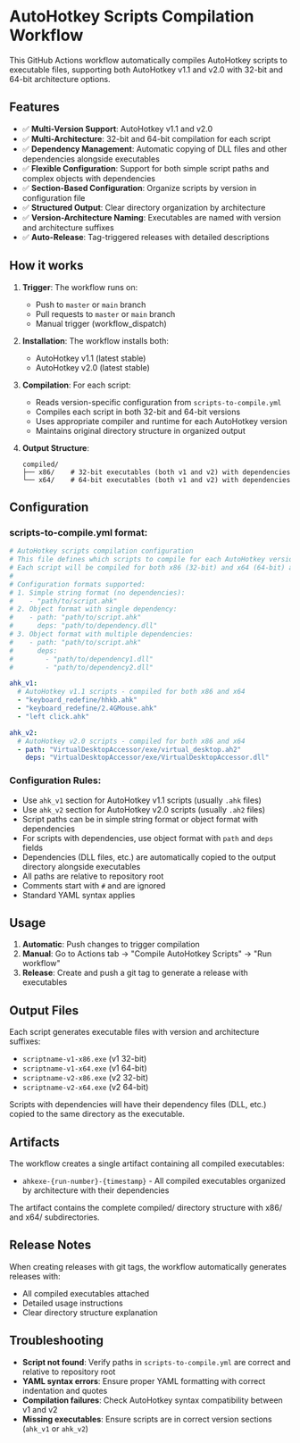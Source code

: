 # AutoHotkey Scripts Compilation Workflow

This GitHub Actions workflow automatically compiles AutoHotkey scripts to executable files, supporting both AutoHotkey v1.1 and v2.0 with 32-bit and 64-bit architecture options.

## Features

- ✅ **Multi-Version Support**: AutoHotkey v1.1 and v2.0
- ✅ **Multi-Architecture**: 32-bit and 64-bit compilation for each script
- ✅ **Dependency Management**: Automatic copying of DLL files and other dependencies alongside executables
- ✅ **Flexible Configuration**: Support for both simple script paths and complex objects with dependencies
- ✅ **Section-Based Configuration**: Organize scripts by version in configuration file
- ✅ **Structured Output**: Clear directory organization by architecture
- ✅ **Version-Architecture Naming**: Executables are named with version and architecture suffixes
- ✅ **Auto-Release**: Tag-triggered releases with detailed descriptions

## How it works

1. **Trigger**: The workflow runs on:
   - Push to `master` or `main` branch
   - Pull requests to `master` or `main` branch
   - Manual trigger (workflow_dispatch)

2. **Installation**: The workflow installs both:
   - AutoHotkey v1.1 (latest stable)
   - AutoHotkey v2.0 (latest stable)

3. **Compilation**: For each script:
   - Reads version-specific configuration from `scripts-to-compile.yml`
   - Compiles each script in both 32-bit and 64-bit versions
   - Uses appropriate compiler and runtime for each AutoHotkey version
   - Maintains original directory structure in organized output

4. **Output Structure**:
   ```
   compiled/
   ├── x86/    # 32-bit executables (both v1 and v2) with dependencies
   └── x64/    # 64-bit executables (both v1 and v2) with dependencies
   ```

## Configuration

### scripts-to-compile.yml format:
```yaml
# AutoHotkey scripts compilation configuration
# This file defines which scripts to compile for each AutoHotkey version
# Each script will be compiled for both x86 (32-bit) and x64 (64-bit) architectures
#
# Configuration formats supported:
# 1. Simple string format (no dependencies):
#    - "path/to/script.ahk"
# 2. Object format with single dependency:
#    - path: "path/to/script.ahk"
#      deps: "path/to/dependency.dll"
# 3. Object format with multiple dependencies:
#    - path: "path/to/script.ahk"
#      deps:
#        - "path/to/dependency1.dll"
#        - "path/to/dependency2.dll"

ahk_v1:
  # AutoHotkey v1.1 scripts - compiled for both x86 and x64
  - "keyboard_redefine/hhkb.ahk"
  - "keyboard_redefine/2.4GMouse.ahk"
  - "left click.ahk"

ahk_v2:
  # AutoHotkey v2.0 scripts - compiled for both x86 and x64
  - path: "VirtualDesktopAccessor/exe/virtual_desktop.ah2"
    deps: "VirtualDesktopAccessor/exe/VirtualDesktopAccessor.dll"
```

### Configuration Rules:
- Use `ahk_v1` section for AutoHotkey v1.1 scripts (usually `.ahk` files)
- Use `ahk_v2` section for AutoHotkey v2.0 scripts (usually `.ah2` files)
- Script paths can be in simple string format or object format with dependencies
- For scripts with dependencies, use object format with `path` and `deps` fields
- Dependencies (DLL files, etc.) are automatically copied to the output directory alongside executables
- All paths are relative to repository root
- Comments start with `#` and are ignored
- Standard YAML syntax applies

## Usage

1. **Automatic**: Push changes to trigger compilation
2. **Manual**: Go to Actions tab → "Compile AutoHotkey Scripts" → "Run workflow"
3. **Release**: Create and push a git tag to generate a release with executables

## Output Files

Each script generates executable files with version and architecture suffixes:
- `scriptname-v1-x86.exe` (v1 32-bit)
- `scriptname-v1-x64.exe` (v1 64-bit)
- `scriptname-v2-x86.exe` (v2 32-bit)  
- `scriptname-v2-x64.exe` (v2 64-bit)

Scripts with dependencies will have their dependency files (DLL, etc.) copied to the same directory as the executable.

## Artifacts

The workflow creates a single artifact containing all compiled executables:
- `ahkexe-{run-number}-{timestamp}` - All compiled executables organized by architecture with their dependencies

The artifact contains the complete compiled/ directory structure with x86/ and x64/ subdirectories.

## Release Notes

When creating releases with git tags, the workflow automatically generates releases with:
- All compiled executables attached
- Detailed usage instructions
- Clear directory structure explanation

## Troubleshooting

- **Script not found**: Verify paths in `scripts-to-compile.yml` are correct and relative to repository root
- **YAML syntax errors**: Ensure proper YAML formatting with correct indentation and quotes
- **Compilation failures**: Check AutoHotkey syntax compatibility between v1 and v2
- **Missing executables**: Ensure scripts are in correct version sections (`ahk_v1` or `ahk_v2`)